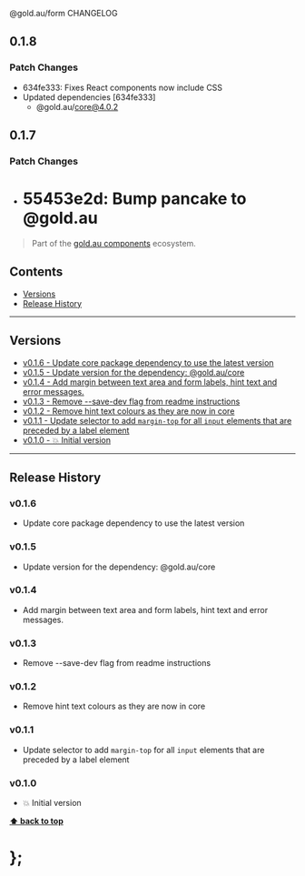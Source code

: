 @gold.au/form CHANGELOG

## 0.1.8

### Patch Changes

- 634fe333: Fixes React components now include CSS
- Updated dependencies [634fe333]
  - @gold.au/core@4.0.2

## 0.1.7

### Patch Changes

- # 55453e2d: Bump pancake to @gold.au

> Part of the [gold.au components](https://github.com/designsystemau/gold-design-system/) ecosystem.

## Contents

- [Versions](#install)
- [Release History](#release-history)

---

## Versions

- [v0.1.6 - Update core package dependency to use the latest version](#v016)
- [v0.1.5 - Update version for the dependency: @gold.au/core](#v015)
- [v0.1.4 - Add margin between text area and form labels, hint text and error messages.](#v014)
- [v0.1.3 - Remove --save-dev flag from readme instructions](#v013)
- [v0.1.2 - Remove hint text colours as they are now in core](#v012)
- [v0.1.1 - Update selector to add `margin-top` for all `input` elements that are preceded by a label element](#v011)
- [v0.1.0 - 💥 Initial version](#v010)

---

## Release History

### v0.1.6

- Update core package dependency to use the latest version

### v0.1.5

- Update version for the dependency: @gold.au/core

### v0.1.4

- Add margin between text area and form labels, hint text and error messages.

### v0.1.3

- Remove --save-dev flag from readme instructions

### v0.1.2

- Remove hint text colours as they are now in core

### v0.1.1

- Update selector to add `margin-top` for all `input` elements that are preceded by a label element

### v0.1.0

- 💥 Initial version

**[⬆ back to top](#contents)**

# };
